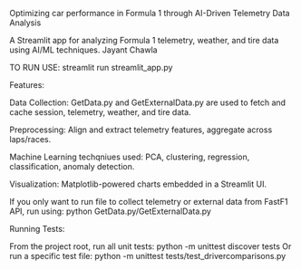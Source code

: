 Optimizing car performance in Formula 1 through AI-Driven Telemetry Data Analysis

A Streamlit app for analyzing Formula 1 telemetry, weather, and tire data using AI/ML techniques.
Jayant Chawla

TO RUN USE: streamlit run streamlit_app.py

Features:

Data Collection: GetData.py and GetExternalData.py are used to fetch and cache session, telemetry, weather, and tire data.

Preprocessing: Align and extract telemetry features, aggregate across laps/races.

Machine Learning techqniues used: PCA, clustering, regression, classification, anomaly detection.

Visualization: Matplotlib-powered charts embedded in a Streamlit UI.

If you only want to run file to collect telemetry or external data from FastF1 API, run using: python GetData.py/GetExternalData.py

Running Tests:

From the project root, run all unit tests: python -m unittest discover tests
Or run a specific test file: python -m unittest tests/test_drivercomparisons.py
